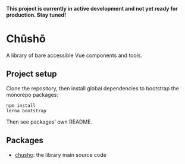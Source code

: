 **This project is currently in active development and not yet ready for production. Stay tuned!**

# Chūshō

A library of bare accessible Vue components and tools.

## Project setup

Clone the repository, then install global dependencies to bootstrap the monorepo packages:

```
npm install
lerna bootstrap
```

Then see packages’ own README.

## Packages

- [chusho](https://github.com/liip/chusho/tree/master/packages/chusho/): the library main source code
